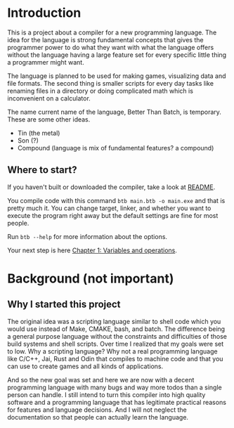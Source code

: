 # Introduction
This is a project about a compiler for a new programming language. The idea for the language is strong fundamental concepts that gives the programmer power to do what they want with what the language offers without the language having a large feature set for every specific little thing a programmer might want.

The language is planned to be used for making games, visualizing data and file formats. The second thing is smaller scripts for every day tasks like renaming files in a directory or doing complicated math which is inconvenient on a calculator.

The name current name of the language, Better Than Batch, is temporary. These are some other ideas.
- Tin (the metal)
- Son (?)
- Compound (language is mix of fundamental features? a compound)

## Where to start?
If you haven't built or downloaded the compiler, take a look at [README](/README.md).

You compile code with this command `btb main.btb -o main.exe` and that is pretty much it. You can change target, linker, and whether you want to execute the program right away but the default settings are fine for most people.

Run `btb --help` for more information about the options.

Your next step is here [Chapter 1: Variables and operations](/docs/guide/01-Variables%20and%20operations.md).

# Background (not important)

## Why I started this project
The original idea was a scripting language similar to shell code which you would use instead of Make, CMAKE, bash, and batch. The difference being a general purpose language without the constraints and difficulties of those build systems and shell scripts. Over time I realized that my goals were set to low. Why a scripting language? Why not a real programming language like C/C++, Jai, Rust and Odin that compiles to machine code and that you can use to create games and all kinds of applications. 

And so the new goal was set and here we are now with a decent programming language with many bugs and way more todos than a single person can handle. I still intend to turn this compiler into high quality software and a programming language that has legitimate practical reasons for features and language decisions. And I will not neglect the documentation so that people can actually learn the language.
